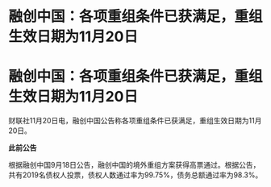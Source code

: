 # 融创中国：各项重组条件已获满足，重组生效日期为11月20日

# 融创中国：各项重组条件已获满足，重组生效日期为11月20日

财联社11月20日电，融创中国公告称各项重组条件已获满足，重组生效日期为11月20日。

**此前公告**

根据融创中国9月18日公告，融创中国的境外重组方案获得高票通过。根据公告，共有2019名债权人投票，债权人数通过率为99.75%，债务总额通过率为98.3%。

